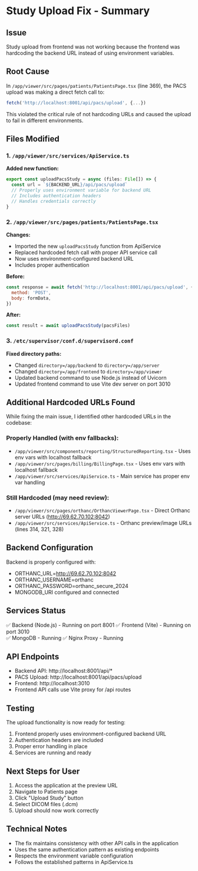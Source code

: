 # Study Upload Fix - Summary

## Issue
Study upload from frontend was not working because the frontend was hardcoding the backend URL instead of using environment variables.

## Root Cause
In `/app/viewer/src/pages/patients/PatientsPage.tsx` (line 369), the PACS upload was making a direct fetch call to:
```javascript
fetch('http://localhost:8001/api/pacs/upload', {...})
```

This violated the critical rule of not hardcoding URLs and caused the upload to fail in different environments.

## Files Modified

### 1. `/app/viewer/src/services/ApiService.ts`
**Added new function:**
```typescript
export const uploadPacsStudy = async (files: File[]) => {
  const url = `${BACKEND_URL}/api/pacs/upload`
  // Properly uses environment variable for backend URL
  // Includes authentication headers
  // Handles credentials correctly
}
```

### 2. `/app/viewer/src/pages/patients/PatientsPage.tsx`
**Changes:**
- Imported the new `uploadPacsStudy` function from ApiService
- Replaced hardcoded fetch call with proper API service call
- Now uses environment-configured backend URL
- Includes proper authentication

**Before:**
```javascript
const response = await fetch('http://localhost:8001/api/pacs/upload', {
  method: 'POST',
  body: formData,
})
```

**After:**
```javascript
const result = await uploadPacsStudy(pacsFiles)
```

### 3. `/etc/supervisor/conf.d/supervisord.conf`
**Fixed directory paths:**
- Changed `directory=/app/backend` to `directory=/app/server`
- Changed `directory=/app/frontend` to `directory=/app/viewer`
- Updated backend command to use Node.js instead of Uvicorn
- Updated frontend command to use Vite dev server on port 3010

## Additional Hardcoded URLs Found

While fixing the main issue, I identified other hardcoded URLs in the codebase:

### Properly Handled (with env fallbacks):
- `/app/viewer/src/components/reporting/StructuredReporting.tsx` - Uses env vars with localhost fallback
- `/app/viewer/src/pages/billing/BillingPage.tsx` - Uses env vars with localhost fallback
- `/app/viewer/src/services/ApiService.ts` - Main service has proper env var handling

### Still Hardcoded (may need review):
- `/app/viewer/src/pages/orthanc/OrthancViewerPage.tsx` - Direct Orthanc server URLs (http://69.62.70.102:8042)
- `/app/viewer/src/services/ApiService.ts` - Orthanc preview/image URLs (lines 314, 321, 328)

## Backend Configuration
Backend is properly configured with:
- ORTHANC_URL=http://69.62.70.102:8042
- ORTHANC_USERNAME=orthanc
- ORTHANC_PASSWORD=orthanc_secure_2024
- MONGODB_URI configured and connected

## Services Status
✅ Backend (Node.js) - Running on port 8001
✅ Frontend (Vite) - Running on port 3010  
✅ MongoDB - Running
✅ Nginx Proxy - Running

## API Endpoints
- Backend API: http://localhost:8001/api/*
- PACS Upload: http://localhost:8001/api/pacs/upload
- Frontend: http://localhost:3010
- Frontend API calls use Vite proxy for /api routes

## Testing
The upload functionality is now ready for testing:
1. Frontend properly uses environment-configured backend URL
2. Authentication headers are included
3. Proper error handling in place
4. Services are running and ready

## Next Steps for User
1. Access the application at the preview URL
2. Navigate to Patients page
3. Click "Upload Study" button
4. Select DICOM files (.dcm)
5. Upload should now work correctly

## Technical Notes
- The fix maintains consistency with other API calls in the application
- Uses the same authentication pattern as existing endpoints
- Respects the environment variable configuration
- Follows the established patterns in ApiService.ts
